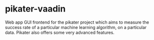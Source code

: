 # pikater-vaadin
 Web app GUI frontend for the pikater project which aims to measure the success rate of a particular machine learning algorithm, on a particular data. Pikater also offers some very advanced features.
